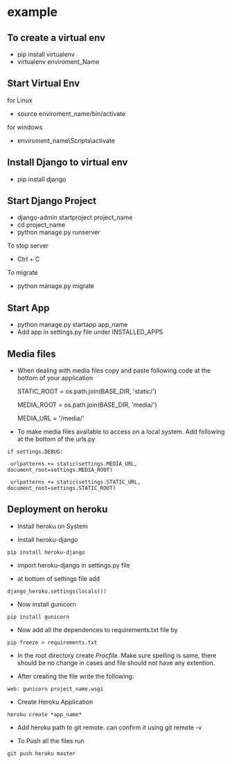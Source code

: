 # example

## To create a virtual env
 - pip install virtualenv
 - virtualenv enviroment_Name
 
 ## Start Virtual Env
 for Linux
 - source enviroment_name/bin/activate
 
 for windows
 - enviroment_name\Scripts\activate
 
 ## Install Django to virtual env
  - pip install django
  
 ## Start Django Project
  - django-admin startproject project_name
  - cd project_name
  - python manage.py runserver
  
  To stop server
  - Ctrl + C
  
  To migrate
  - python manage.py migrate
  
 ## Start App
  - python manage.py startapp app_name
  - Add app in settings.py file under INSTALLED_APPS
  
 ## Media files
 
  - When dealing with media files copy and paste following code at the bottom of your application
   
    STATIC_ROOT = os.path.join(BASE_DIR, 'static/')

    MEDIA_ROOT = os.path.join(BASE_DIR, 'media/')
    
    MEDIA_URL = '/media/'
    
   - To make media files available to access on a local system. Add following at the bottom of the urls.py
   
    if settings.DEBUG:
   
     urlpatterns += static(settings.MEDIA_URL, document_root=settings.MEDIA_ROOT)
    
     urlpatterns += static(settings.STATIC_URL, document_root=settings.STATIC_ROOT)
    
  
  ## Deployment on heroku
   - Install heroku on System
   
   - Install heroku-django
   
    pip install heroku-django
   
   - import heroku-django in settings.py file
   
   - at bottom of settings file add 
   
    django_heroku.settings(locals())
   
   - Now install gunicorn
   
    pip install gunicorn
    
   - Now add all the dependences to requirements.txt file by
    
    pip freeze > requirements.txt
    
   - In the root directory create *Procfile*. Make sure spelling is same, there should be no change in cases and file should not have any extention.
   
   - After creating the file write the following:
   
    web: gunicorn project_name.wsgi

   - Create Heroku Application
   
    heroku create *app_name*
    
   - Add heroku path to git remote. can confirm it using git remote -v
   
   - To Push all the files run
   
    git push heroku master
    
    

